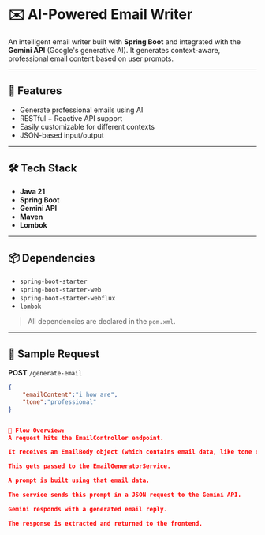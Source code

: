 # ✉️ AI-Powered Email Writer

An intelligent email writer built with **Spring Boot** and integrated with the **Gemini API** (Google's generative AI). It generates context-aware, professional email content based on user prompts.

---

## 🚀 Features

- Generate professional emails using AI
- RESTful + Reactive API support
- Easily customizable for different contexts
- JSON-based input/output

---

## 🛠 Tech Stack

- **Java 21**
- **Spring Boot**
- **Gemini API**
- **Maven**
- **Lombok**

---

## 📦 Dependencies

- `spring-boot-starter`
- `spring-boot-starter-web`
- `spring-boot-starter-webflux`
- `lombok`

> All dependencies are declared in the `pom.xml`.

---

## 🧪 Sample Request

**POST** `/generate-email`

```json
{
    "emailContent":"i how are",
    "tone":"professional"
}


🔄 Flow Overview:
A request hits the EmailController endpoint.

It receives an EmailBody object (which contains email data, like tone or maybe more context).

This gets passed to the EmailGeneratorService.

A prompt is built using that email data.

The service sends this prompt in a JSON request to the Gemini API.

Gemini responds with a generated email reply.

The response is extracted and returned to the frontend.
